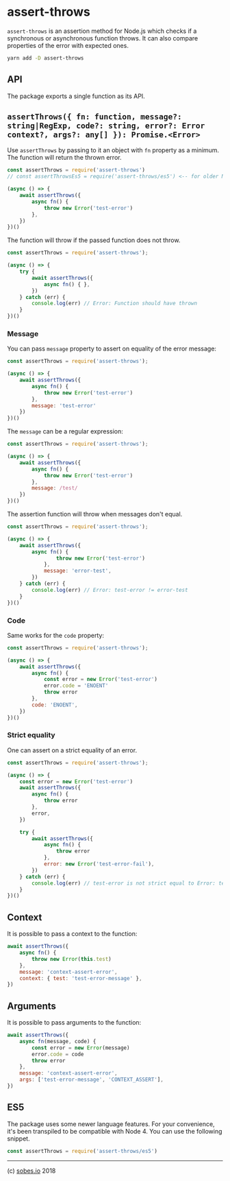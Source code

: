 # assert-throws

`assert-throws` is an assertion method for Node.js which checks if a synchronous
or asynchronous function throws. It can also compare properties of the error
with expected ones.

```sh
yarn add -D assert-throws
```

## API

The package exports a single function as its API.

## `assertThrows({ fn: function, message?: string|RegExp, code?: string, error?: Error context?, args?: any[] }): Promise.<Error>`

Use `assertThrows` by passing to it an object with `fn` property as a minimum.
The function will return the thrown error.

```js
const assertThrows = require('assert-throws')
// const assertThrowsEs5 = require('assert-throws/es5') <-- for older Node

(async () => {
    await assertThrows({
        async fn() {
            throw new Error('test-error')
        },
    })
})()
```

The function will throw if the passed function does not throw.

```js
const assertThrows = require('assert-throws');

(async () => {
    try {
        await assertThrows({
            async fn() { },
        })
    } catch (err) {
        console.log(err) // Error: Function should have thrown
    }
})()
```

### Message

You can pass `message` property to assert on equality of the error message:

```js
const assertThrows = require('assert-throws');

(async () => {
    await assertThrows({
        async fn() {
            throw new Error('test-error')
        },
        message: 'test-error'
    })
})()
```

The `message` can be a regular expression:

```js
const assertThrows = require('assert-throws');

(async () => {
    await assertThrows({
        async fn() {
            throw new Error('test-error')
        },
        message: /test/
    })
})()
```

The assertion function will throw when messages don't equal.

```js
const assertThrows = require('assert-throws');

(async () => {
    await assertThrows({
        async fn() {
                throw new Error('test-error')
            },
            message: 'error-test',
        })
    } catch (err) {
        console.log(err) // Error: test-error != error-test
    }
})()
```

### Code

Same works for the `code` property:

```js
const assertThrows = require('assert-throws');

(async () => {
    await assertThrows({
        async fn() {
            const error = new Error('test-error')
            error.code = 'ENOENT'
            throw error
        },
        code: 'ENOENT',
    })
})()
```

### Strict equality

One can assert on a strict equality of an error.

```js
const assertThrows = require('assert-throws');

(async () => {
    const error = new Error('test-error')
    await assertThrows({
        async fn() {
            throw error
        },
        error,
    })

    try {
        await assertThrows({
            async fn() {
                throw error
            },
            error: new Error('test-error-fail'),
        })
    } catch (err) {
        console.log(err) // test-error is not strict equal to Error: test-error-fail.
    }
})()
```

## Context

It is possible to pass a context to the function:

```js
await assertThrows({
    async fn() {
        throw new Error(this.test)
    },
    message: 'context-assert-error',
    context: { test: 'test-error-message' },
})
```

## Arguments

It is possible to pass arguments to the function:

```js
await assertThrows({
    async fn(message, code) {
        const error = new Error(message)
        error.code = code
        throw error
    },
    message: 'context-assert-error',
    args: ['test-error-message', 'CONTEXT_ASSERT'],
})
```

## ES5

The package uses some newer language features. For your convenience, it's been
transpiled to be compatible with Node 4. You can use the following snippet.

```js
const assertThrows = require('assert-throws/es5')
```

---

(c) [sobes.io][1] 2018

[1]: https://sobes.io
